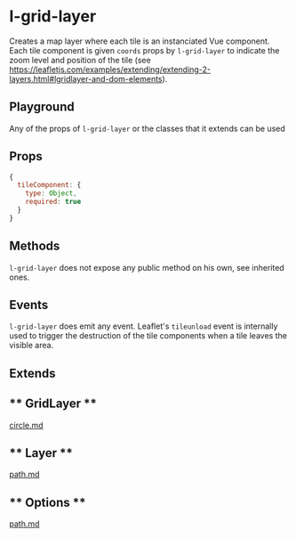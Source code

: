 # l-grid-layer

Creates a map layer where each tile is an instanciated Vue component.
Each tile component is given `coords` props by `l-grid-layer` to indicate
the zoom level and position of the tile 
(see https://leafletjs.com/examples/extending/extending-2-layers.html#lgridlayer-and-dom-elements).

## Playground
Any of the props of `l-grid-layer` or the classes that it extends can be used

<vuep template="#grid-layer-example"></vuep>

<script v-pre type="text/x-template" id="grid-layer-example">

<template>
  <l-map style="height: 100%; width: 100%" :zoom="zoom" :center="center" :options="{zoomControl: false}">
    <l-tile-layer :url="url"></l-tile-layer>
    <l-grid-layer :tileComponent="tileComponent"></l-grid-layer>
  </l-map>
</template>

<script>

Vue.component('l-map', Vue2Leaflet.LMap)
Vue.component('l-tile-layer', Vue2Leaflet.LTileLayer)
Vue.component('l-grid-layer', Vue2Leaflet.LGridLayer)

export default {
  data () {
    return {
      tileComponent: {
        name: 'tile-component',
        props: {
          coords: {
            type: Object,
            required: true
          }
        },
        template: '<div>Coords: {{coords.x}}, {{coords.y}}, {{coords.z}}</div>'
      },
      url: 'http://{s}.tile.osm.org/{z}/{x}/{y}.png',
      zoom: 8,
      center: [47.313220, -1.319482]
    };
  }
}
</script>
</script>

## Props

```js
{
  tileComponent: {
    type: Object,
    required: true
  }
}
```

## Methods

`l-grid-layer` does not expose any public method on his own, see inherited ones.

## Events

`l-grid-layer` does emit any event.
Leaflet's `tileunload` event is internally used to trigger the destruction
of the tile components when a tile leaves the visible area.

## Extends

<!-- tabs:start -->

## ** GridLayer **

[circle.md](../../mixins/grid-layer.md ':include')

## ** Layer **

[path.md](../../mixins/layer.md ':include')

## ** Options **

[path.md](../../mixins/options.md ':include')

<!-- tabs:end -->